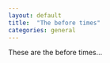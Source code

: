 ```yaml
---
layout: default
title:  "The before times"
categories: general
---
```


These are the before times... 
